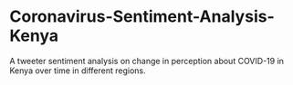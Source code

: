 # Coronavirus-Sentiment-Analysis-Kenya
A tweeter sentiment analysis on change in perception about COVID-19 in Kenya over time in different regions.
